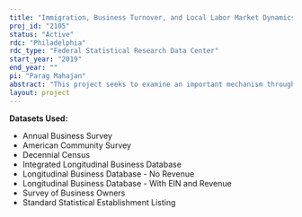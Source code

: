 ```yaml
---
title: "Immigration, Business Turnover, and Local Labor Market Dynamics"
proj_id: "2105"
status: "Active"
rdc: "Philadelphia"
rdc_type: "Federal Statistical Research Data Center"
start_year: "2019"
end_year: ""
pi: "Parag Mahajan"
abstract: "This project seeks to examine an important mechanism through which immigrants are absorbed into U.S. local labor markets by fully explicating the link between immigrants and business turnover. Initial work using publicly-available data, presented below, suggests a causal link between immigrants and the number of establishments in geographic areas between 1980 and 2010. In this project, we aim to understand the role that this link plays in absorbing immigrants into local labor markets compared to other adjustment mechanisms, such as increases in firm scale, native worker wage adjustments, and changes in firm production technology. We will also examine the characteristics of these immigrant-linked businesses in terms of size, industry, and immigrant ownership using restricted-access Census microdata. Finally, we seek to understand the specific consequences of this net business creation adjustment mechanism to local labor market dynamics."
layout: project
---
```


**Datasets Used:**

  - Annual Business Survey 
  - American Community Survey 
  - Decennial Census 
  - Integrated Longitudinal Business Database 
  - Longitudinal Business Database - No Revenue 
  - Longitudinal Business Database - With EIN and Revenue 
  - Survey of Business Owners 
  - Standard Statistical Establishment Listing 

